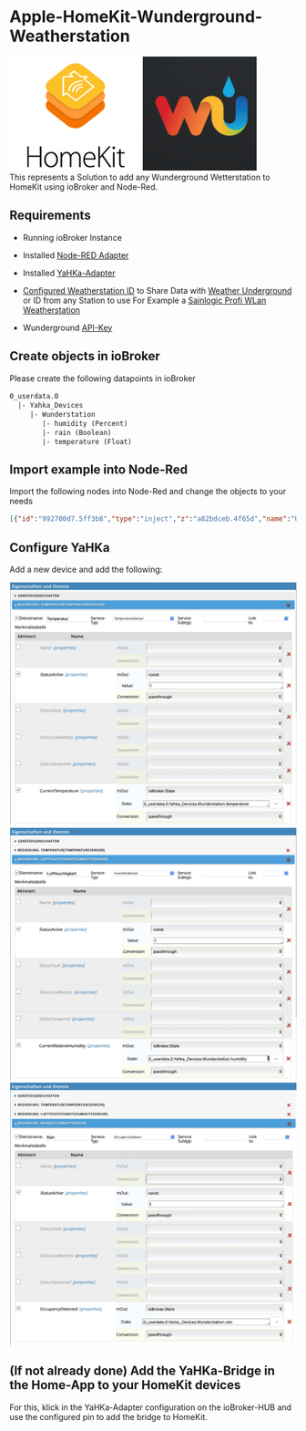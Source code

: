 # Apple-HomeKit-Wunderground-Weatherstation
<div>
  <img src="https://github.com/MrDrache333/Apple-HomeKit-Wunderground-Weatherstation/blob/main/homekit.jpg?raw=true" height=200px>
  <img src="https://github.com/MrDrache333/Apple-HomeKit-Wunderground-Weatherstation/blob/main/wunderground.png?raw=true" height=200px>
</div>
This represents a Solution to add any Wunderground Wetterstation to HomeKit using ioBroker and Node-Red.

## Requirements
- Running ioBroker Instance
- Installed [Node-RED Adapter](https://github.com/ioBroker/ioBroker.node-red)
- Installed [YaHKa-Adapter](https://github.com/jensweigele/ioBroker.yahka)
- [Configured Weatherstation ID](https://www.wunderground.com/member/devices) to Share Data with [Weather Underground](https://www.wunderground.com) or ID from any Station to use
For Example a [Sainlogic Profi WLan Weatherstation](https://www.amazon.de/Sainlogic-Profi-WLAN-Wetterstation-Wettervorhersage/dp/B07TVMQ2CK)

- Wunderground [API-Key](https://www.wunderground.com/member/api-keys)

## Create objects in ioBroker
Please create the following datapoints in ioBroker

```
0_userdata.0
  |- Yahka_Devices
     |- Wunderstation
        |- humidity (Percent)
        |- rain (Boolean)
        |- temperature (Float)
```

## Import example into Node-Red
Import the following nodes into Node-Red and change the objects to your needs
```json
[{"id":"992700d7.5ff3b8","type":"inject","z":"a82bdceb.4f65d","name":"Update","props":[{"p":"payload"}],"repeat":"600","crontab":"","once":false,"onceDelay":0.1,"topic":"","payload":"","payloadType":"date","x":120,"y":1740,"wires":[["5aa3e999.90a78"]]},{"id":"5aa3e999.90a78","type":"http request","z":"a82bdceb.4f65d","name":"WU-API","method":"GET","ret":"obj","paytoqs":false,"url":"https://api.weather.com/v2/pws/observations/current?stationId=PLACE_YOUR_STATION_ID_HERE&format=json&units=m&apiKey=PLACE_YOUR_API-KEY_HERE","tls":"","persist":false,"proxy":"","authType":"","x":300,"y":1740,"wires":[["412ce581.2c3944","8149b056.4134e8","bb4431e3.f0a2f","242ac7dc.b0db88"]]},{"id":"412ce581.2c3944","type":"function","z":"a82bdceb.4f65d","name":"parsen","func":"var data = msg.payload\nif (isObject(data)){\n    var station = data.observations[0]\n    var temp = station.metric.temp\n    var hum = station.humidity\n    \n    var rain = station.metric.precipRate\n    rain = rain > 0\n    \n    msg.CurrentTemperature = temp\n    msg.CurrentRelativeHumidity = hum\n    msg.Rain = rain\n    return msg\n}\n\n\n\nfunction isObject(obj) {\n  return obj === Object(obj);\n}","outputs":1,"noerr":0,"initialize":"","finalize":"","x":470,"y":1740,"wires":[["6be7d232.330664","e01f051c.c1d64","33e0b0ca.f5411"]]},{"id":"e01f051c.c1d64","type":"template","z":"a82bdceb.4f65d","name":"HomeKit-Template: Humidity","field":"payload","fieldType":"msg","format":"handlebars","syntax":"mustache","template":"{{CurrentRelativeHumidity}}","output":"json","x":730,"y":1680,"wires":[["6d4a60b5.d5a4a"]]},{"id":"33e0b0ca.f5411","type":"template","z":"a82bdceb.4f65d","name":"HomeKit-Template: Rain","field":"payload","fieldType":"msg","format":"handlebars","syntax":"mustache","template":"{{Rain}}","output":"json","x":710,"y":1740,"wires":[["6ef9afa9.039a48"]]},{"id":"6be7d232.330664","type":"template","z":"a82bdceb.4f65d","name":"HomeKit-Template: Temperature","field":"payload","fieldType":"msg","format":"handlebars","syntax":"mustache","template":"{{CurrentTemperature}}","output":"json","x":740,"y":1800,"wires":[["1f5260d5.f12847"]]},{"id":"6d4a60b5.d5a4a","type":"ioBroker out","z":"a82bdceb.4f65d","name":"","topic":"0_userdata.0.Yahka_Devices.Wunderstation.humidity","ack":"true","autoCreate":"false","stateName":"","role":"","payloadType":"","readonly":"","stateUnit":"","stateMin":"","stateMax":"","x":1130,"y":1680,"wires":[]},{"id":"6ef9afa9.039a48","type":"ioBroker out","z":"a82bdceb.4f65d","name":"","topic":"0_userdata.0.Yahka_Devices.Wunderstation.rain","ack":"true","autoCreate":"false","stateName":"","role":"","payloadType":"","readonly":"","stateUnit":"","stateMin":"","stateMax":"","x":1050,"y":1740,"wires":[]},{"id":"1f5260d5.f12847","type":"ioBroker out","z":"a82bdceb.4f65d","name":"","topic":"0_userdata.0.Yahka_Devices.Wunderstation.temperature","ack":"true","autoCreate":"false","stateName":"","role":"","payloadType":"","readonly":"","stateUnit":"","stateMin":"","stateMax":"","x":1140,"y":1800,"wires":[]}]
```

## Configure YaHKa
Add a new device and add the following:
<div>
  <img src="https://github.com/MrDrache333/Apple-HomeKit-Wunderground-Weatherstation/blob/main/yahka1.jpg?raw=true" width=600px>
  <img src="https://github.com/MrDrache333/Apple-HomeKit-Wunderground-Weatherstation/blob/main/yahka2.jpg?raw=true" width=600px>
  <img src="https://github.com/MrDrache333/Apple-HomeKit-Wunderground-Weatherstation/blob/main/yahka3.jpg?raw=true" width=600px>
</div>

## (If not already done) Add the YaHKa-Bridge in the Home-App to your HomeKit devices
For this, klick in the YaHKa-Adapter configuration on the ioBroker-HUB and use the configured pin to add the bridge to HomeKit.

